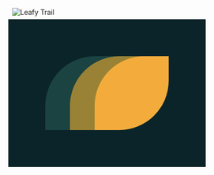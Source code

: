 ![Leafy Trail](https://cssbattle.dev/targets/7.png)

<div class="base">
  <div class="leaf c" ></div>
  <div class="leaf b" ></div>
  <div class="leaf a" ></div>
</div>
<style>
  .base {
    transform: translate(-8px, -8px);
    position: absolute;
    width: 400px;
    height: 300px;
    background: #0B2429;
  }
  .leaf {
    position:absolute;
    width: 150px;
    height: 150px;
    border-radius: 67% 0px;
  }
  .a {
    transform: translate(175px, 75px);
    background: #F3AC3C;
  }
  .b {
    transform: translate(125px, 75px);
    background: #998235;
  }
  .c {
    transform: translate(75px, 75px);
    background: #1A4341;
  }
</style>
